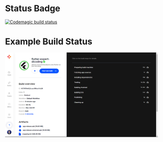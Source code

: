 # Status Badge

[![Codemagic build status](https://api.codemagic.io/apps/637458bb8067d0b8aac2569b/637458bb8067d0b8aac2569a/status_badge.svg)](https://codemagic.io/apps/637458bb8067d0b8aac2569b/637458bb8067d0b8aac2569a/latest_build)

# Example Build Status

<img src="screenshot/build.png"/>